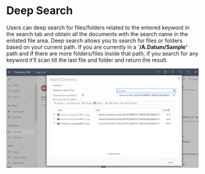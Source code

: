 # Deep Search

Users can deep search for files/folders related to the entered keyword in the search tab and obtain all the documents with the search name in the enlisted file area. Deep search allows you to search for files or folders based on your current path. If you are currently in a '**/A.Datum/Sample'** path and if there are more folders/files inside that path, if you search for any keyword it’ll scan till the last file and folder and return the result.

![](<../../.gitbook/assets/Deep Search (1).png>)
